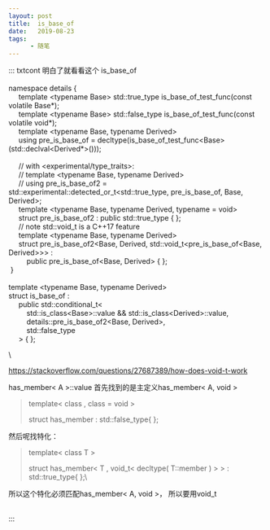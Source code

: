 ```yaml
---
layout: post
title:  is_base_of
date:   2019-08-23
tags:
      - 随笔
---
```

::: txtcont
明白了就看看这个 is_base_of\
  \
namespace details { \
     template \<typename Base> std::true_type is_base_of_test_func(const
volatile Base\*); \
     template \<typename Base> std::false_type
is_base_of_test_func(const volatile void\*); \
     template \<typename Base, typename Derived> \
     using pre_is_base_of =
decltype(is_base_of_test_func\<Base>(std::declval\<Derived\*\>())); \
   \
     // with \<experimental/type_traits>: \
     // template \<typename Base, typename Derived> \
     // using pre_is_base_of2 =
std::experimental::detected_or_t\<std::true_type, pre_is_base_of, Base,
Derived>; \
     template \<typename Base, typename Derived, typename = void> \
     struct pre_is_base_of2 : public std::true_type { }; \
     // note std::void_t is a C++17 feature\
     template \<typename Base, typename Derived> \
     struct pre_is_base_of2\<Base, Derived,
std::void_t\<pre_is_base_of\<Base, Derived>\>\> : \
         public pre_is_base_of\<Base, Derived> { }; \
 } \
   \
template \<typename Base, typename Derived> \
struct is_base_of : \
     public std::conditional_t\< \
         std::is_class\<Base>::value &&
std::is_class\<Derived>::value, \
         details::pre_is_base_of2\<Base, Derived>, \
         std::false_type\
     > { }; 

\

<https://stackoverflow.com/questions/27687389/how-does-void-t-work>

has_member\< A \>::value 首先找到的是主定义has_member\< A, void \>

> template\< class , class = void \>
>
> struct has_member : std::false_type{ };

然后呢找特化：

> template\< class T \>
>
> struct has_member\< T , void_t\< decltype( T::member ) > > :
> std::true_type{ };\

所以这个特化必须匹配has_member\< A, void \>， 所以要用void_t

\
:::
